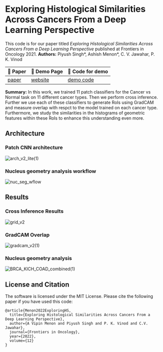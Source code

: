 # Exploring Histological Similarities Across Cancers From a Deep Learning Perspective

This code is for our paper titled *Exploring Histological Similarities Across Cancers From a Deep Learning Perspective* published at Frontiers in Oncology 2021.
**Authors:** Piyush Singh*, Ashish Menon*, C. V. Jawahar, P. K. Vinod

|   📝 Paper   |   📑 Demo Page  |    📑 Code for demo  | 
|-----------|-------------------|-------------------|
| [paper](https://www.frontiersin.org/articles/10.3389/fonc.2022.842759/full) | [website](https://bhasha.iiit.ac.in/tcga_cross_organ_project) | [demo code](https://github.com/piyush01123/tcga_app)



**Summary:** In this work, we trained 11 patch classifiers for the Cancer vs Normal task on 11 different cancer types. Then we perform cross inference. Further we use each of these classifiers to generate RoIs using GradCAM and measure overlap with respct to the model trained on each cancer type. Furthermore, we study the similarities in the histograms of geometric features within these RoIs to enhance this understanding even more.

## Architecture
### Patch CNN architecture
![arch_v2_lite(1)](https://user-images.githubusercontent.com/19518507/205519069-35e04a92-8058-4366-8169-9154dbf9624a.jpg)
### Nucleus geometry analysis workflow
![nuc_seg_wflow](https://user-images.githubusercontent.com/19518507/205519080-971f3fa8-bcc7-44ab-ab50-c7de419d97ec.jpg)

## Results
### Cross Inference Results
![grid_v2](https://user-images.githubusercontent.com/19518507/205519152-bf67eab2-9da3-450c-8f1a-a177366c7840.jpg)
### GradCAM Overlap
![gradcam_v2(1)](https://user-images.githubusercontent.com/19518507/205519432-1d137e08-d33e-4ec3-9d89-2047d9a9fce5.jpg)
### Nucleus geometry analysis
![BRCA_KICH_COAD_combined(1)](https://user-images.githubusercontent.com/19518507/205519359-ccc5d09e-c86e-423d-b9e0-a67aac92236a.jpg)

## License and Citation
The software is licensed under the MIT License. Please cite the following paper if you have used this code:
```
@article{Menon2022ExploringHS,
  title={Exploring Histological Similarities Across Cancers From a Deep Learning Perspective},
  author={A Vipin Menon and Piyush Singh and P. K. Vinod and C.V. Jawahar},
  journal={Frontiers in Oncology},
  year={2022},
  volume={12}
}
```
